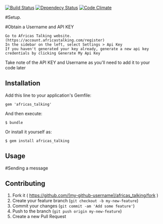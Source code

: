 [![Build Status](https://travis-ci.org/chalchuck/africas-talking.svg?branch=master)](https://travis-ci.org/chalchuck/africas-talking)
[![Dependecy Status](https://gemnasium.com/chalchuck/africas-talking.svg?branch=master)](https://gemnasium.com/chalchuck/africas-talking)
[![Code Climate](https://codeclimate.com/github/chalchuck/africas-talking.svg?branch=master)](https://codeclimate.com/github/chalchuck/africas-talking)

#Setup.

#Obtain a Username and API KEY

	Go to Africas Talking website. (https://account.africastalking.com/register)
	In the sidebar on the left, select Settings > Api Key
	If you haven't generated your key already, generate a new api key credentials by clicking Generate My Api Key

Take note of the API KEY and Username as you'll need to add it to your code later

## Installation

Add this line to your application's Gemfile:

    gem 'africas_talking'

And then execute:

    $ bundle

Or install it yourself as:

    $ gem install africas_talking

## Usage
#Sending a message


## Contributing

1. Fork it ( https://github.com/[my-github-username]/africas_talking/fork )
2. Create your feature branch (`git checkout -b my-new-feature`)
3. Commit your changes (`git commit -am 'Add some feature'`)
4. Push to the branch (`git push origin my-new-feature`)
5. Create a new Pull Request

